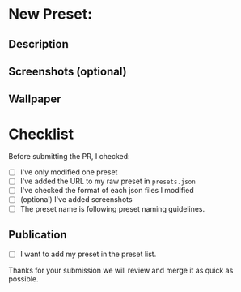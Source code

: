 # New Preset: <NAME>

<!-- comments -->

## Description

<!-- will be used in the preset list -->

## Screenshots (optional)

<!-- Will be used in showcase -->

## Wallpaper

<!-- When we are taking screenshots for adding in the preset list on the website, we can use your background. Maybe add a related background here or nothing if it's not important so we are going to use the default background -->

# Checklist 

Before submitting the PR, I checked:

- [ ] I've only modified one preset
- [ ] I've added the URL to my raw preset in `presets.json`
- [ ] I've checked the format of each json files I modified
- [ ] (optional) I've added screenshots
- [ ] The preset name is following preset naming guidelines.

## Publication 

- [ ] I want to add my preset in the preset list.

Thanks for your submission we will review and merge it as quick as possible.
